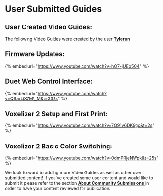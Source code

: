# User Submitted Guides

## User Created Video Guides:

The following Video Guides were created by the user [**Tylerun**](https://www.youtube.com/channel/UCGeec2CuOivtNfsut2HUH1Q/featured) 

## Firmware Updates:

{% embed url="https://www.youtube.com/watch?v=hO7-jUEo5Q4" %}

## Duet Web Control Interface:

{% embed url="https://www.youtube.com/watch?v=QBarLjX7M\_M&t=332s" %}

## Voxelizer 2 Setup and First Print:

{% embed url="https://www.youtube.com/watch?v=7Q91v6DK9gc&t=2s" %}

## Voxelizer 2 Basic Color Switching:

{% embed url="https://www.youtube.com/watch?v=0dmPRjeNWpk&t=25s" %}

We look forward to adding more Video Guides as well as other user submitted content! If you've created some user content and would like to submit it please refer to the section [**About Community Submissions** ](https://crane.printm3d.com/community-submissions-attributions/community-submissions)in order to have your content reviewed for publication. 

